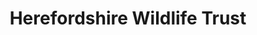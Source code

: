 ---
title: "Herefordshire Wildlife Trust"
url: /ledbury/herefordshire-wildlife-trust/
shop: charity
---